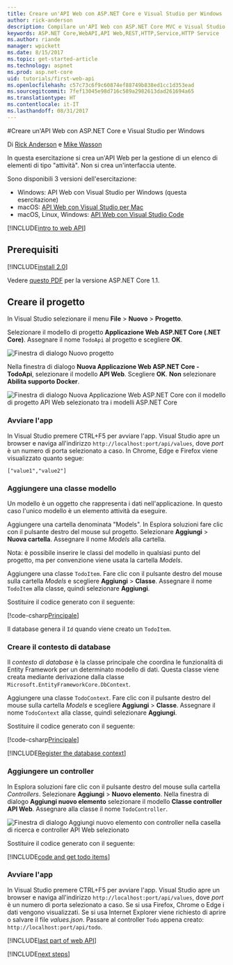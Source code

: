 ```yaml
---
title: Creare un'API Web con ASP.NET Core e Visual Studio per Windows
author: rick-anderson
description: Compilare un'API Web con ASP.NET Core MVC e Visual Studio per Windows
keywords: ASP.NET Core,WebAPI,API Web,REST,HTTP,Service,HTTP Service
ms.author: riande
manager: wpickett
ms.date: 8/15/2017
ms.topic: get-started-article
ms.technology: aspnet
ms.prod: asp.net-core
uid: tutorials/first-web-api
ms.openlocfilehash: c57c73c6f9c60874ef88749b838ed1cc1d353ead
ms.sourcegitcommit: 7fef13045e98d716c589a2982613dad261694a65
ms.translationtype: HT
ms.contentlocale: it-IT
ms.lasthandoff: 08/31/2017
---
```

#<a name="create-a-web-api-with-aspnet-core-and-visual-studio-for-windows"></a>Creare un'API Web con ASP.NET Core e Visual Studio per Windows

Di [Rick Anderson](https://twitter.com/RickAndMSFT) e [Mike Wasson](https://github.com/mikewasson)

In questa esercitazione si crea un'API Web per la gestione di un elenco di elementi di tipo "attività". Non si crea un'interfaccia utente.

Sono disponibili 3 versioni dell'esercitazione:

* Windows: API Web con Visual Studio per Windows (questa esercitazione)
* macOS: [API Web con Visual Studio per Mac](xref:tutorials/first-web-api-mac)
* macOS, Linux, Windows: [API Web con Visual Studio Code](xref:tutorials/web-api-vsc)

<!-- WARNING: The code AND images in this doc are used by uid: tutorials/web-api-vsc, tutorials/first-web-api-mac and tutorials/first-web-api. If you change any code/images in this tutorial, update uid: tutorials/web-api-vsc -->

[!INCLUDE[intro to web API](../includes/webApi/intro.md)]

## <a name="prerequisites"></a>Prerequisiti

[!INCLUDE[install 2.0](../includes/install2.0.md)]

Vedere [questo PDF](https://github.com/aspnet/Docs/tree/master/aspnetcore/tutorials/first-web-api/_static/_webAPI.pdf) per la versione ASP.NET Core 1.1.

## <a name="create-the-project"></a>Creare il progetto

In Visual Studio selezionare il menu **File** > **Nuovo** > **Progetto**.

Selezionare il modello di progetto **Applicazione Web ASP.NET Core (.NET Core)**. Assegnare il nome `TodoApi` al progetto e scegliere **OK**.

![Finestra di dialogo Nuovo progetto](first-web-api/_static/new-project.png)

Nella finestra di dialogo **Nuova Applicazione Web ASP.NET Core - TodoApi**, selezionare il modello **API Web**. Scegliere **OK**. **Non** selezionare **Abilita supporto Docker**.

![Finestra di dialogo Nuova Applicazione Web ASP.NET Core con il modello di progetto API Web selezionato tra i modelli ASP.NET Core](first-web-api/_static/web-api-project.png)

### <a name="launch-the-app"></a>Avviare l'app

In Visual Studio premere CTRL+F5 per avviare l'app. Visual Studio apre un browser e naviga all'indirizzo `http://localhost:port/api/values`, dove *port* è un numero di porta selezionato a caso. In Chrome, Edge e Firefox viene visualizzato quanto segue:

```
["value1","value2"]
``` 

### <a name="add-a-model-class"></a>Aggiungere una classe modello

Un modello è un oggetto che rappresenta i dati nell'applicazione. In questo caso l'unico modello è un elemento attività da eseguire.

Aggiungere una cartella denominata "Models". In Esplora soluzioni fare clic con il pulsante destro del mouse sul progetto. Selezionare **Aggiungi** > **Nuova cartella**. Assegnare il nome *Models* alla cartella.

Nota: è possibile inserire le classi del modello in qualsiasi punto del progetto, ma per convenzione viene usata la cartella *Models*.

Aggiungere una classe `TodoItem`. Fare clic con il pulsante destro del mouse sulla cartella *Models* e scegliere **Aggiungi** > **Classe**. Assegnare il nome `TodoItem` alla classe, quindi selezionare **Aggiungi**.

Sostituire il codice generato con il seguente:

[!code-csharp[Principale](first-web-api/sample/TodoApi/Models/TodoItem.cs)]

Il database genera il `Id` quando viene creato un `TodoItem`.

### <a name="create-the-database-context"></a>Creare il contesto di database

Il *contesto di database* è la classe principale che coordina le funzionalità di Entity Framework per un determinato modello di dati. Questa classe viene creata mediante derivazione dalla classe `Microsoft.EntityFrameworkCore.DbContext`.

Aggiungere una classe `TodoContext`. Fare clic con il pulsante destro del mouse sulla cartella *Models* e scegliere **Aggiungi** > **Classe**. Assegnare il nome `TodoContext` alla classe, quindi selezionare **Aggiungi**.

Sostituire il codice generato con il seguente:

[!code-csharp[Principale](first-web-api/sample/TodoApi/Models/TodoContext.cs)]

[!INCLUDE[Register the database context](../includes/webApi/register_dbContext.md)]

### <a name="add-a-controller"></a>Aggiungere un controller

In Esplora soluzioni fare clic con il pulsante destro del mouse sulla cartella *Controllers*. Selezionare **Aggiungi** > **Nuovo elemento**. Nella finestra di dialogo **Aggiungi nuovo elemento** selezionare il modello **Classe controller API Web**. Assegnare alla classe il nome `TodoController`.

![Finestra di dialogo Aggiungi nuovo elemento con controller nella casella di ricerca e controller API Web selezionato](first-web-api/_static/new_controller.png)

Sostituire il codice generato con il seguente:

[!INCLUDE[code and get todo items](../includes/webApi/getTodoItems.md)]
  
### <a name="launch-the-app"></a>Avviare l'app

In Visual Studio premere CTRL+F5 per avviare l'app. Visual Studio apre un browser e naviga all'indirizzo `http://localhost:port/api/values`, dove *port* è un numero di porta selezionato a caso. Se si usa Firefox, Chrome o Edge i dati vengono visualizzati. Se si usa Internet Explorer viene richiesto di aprire o salvare il file *values.json*. Passare al controller `Todo` appena creato: `http://localhost:port/api/todo`.

[!INCLUDE[last part of web API](../includes/webApi/end.md)]

[!INCLUDE[next steps](../includes/webApi/next.md)]

